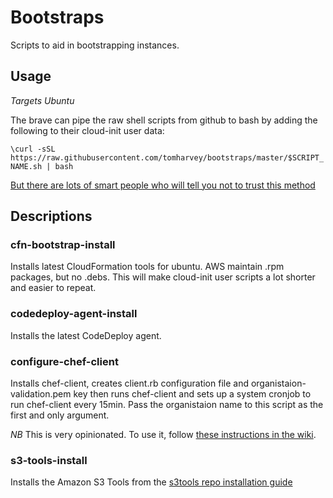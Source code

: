 # Bootstraps

Scripts to aid in bootstrapping instances.

## Usage
*Targets Ubuntu*

The brave can pipe the raw shell scripts from github to bash by adding the following to their cloud-init user data:

`\curl -sSL https://raw.githubusercontent.com/tomharvey/bootstraps/master/$SCRIPT_NAME.sh | bash`

[But there are lots of smart people who will tell you not to trust this method](https://jordaneldredge.com/blog/one-way-curl-pipe-sh-install-scripts-can-be-dangerous/)


## Descriptions

### cfn-bootstrap-install
Installs latest CloudFormation tools for ubuntu. AWS maintain .rpm packages, but no .debs. This will make cloud-init user scripts a lot shorter and easier to repeat.

### codedeploy-agent-install
Installs the latest CodeDeploy agent.

### configure-chef-client
Installs chef-client, creates client.rb configuration file and organistaion-validation.pem key then runs chef-client and sets up a system cronjob to run chef-client every 15min. Pass the organistaion name to this script as the first and only argument.

*NB* This is very opinionated. To use it, follow [these instructions in the wiki](https://github.com/tomharvey/bootstraps/wiki/configure-chef-client).

### s3-tools-install
Installs the Amazon S3 Tools from the [s3tools repo installation guide](http://s3tools.org/repositories#note-deb)
